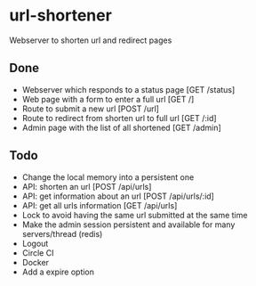 # url-shortener
Webserver to shorten url and redirect pages

## Done
+ Webserver which responds to a status page [GET /status]
+ Web page with a form to enter a full url [GET /]
+ Route to submit a new url [POST /url]
+ Route to redirect from shorten url to full url [GET /:id]
+ Admin page with the list of all shortened [GET /admin]

## Todo
- Change the local memory into a persistent one
- API: shorten an url [POST /api/urls]
- API: get information about an url [POST /api/urls/:id]
- API: get all urls information [GET /api/urls]
- Lock to avoid having the same url submitted at the same time
- Make the admin session persistent and available for many servers/thread (redis)
- Logout
- Circle CI
- Docker
- Add a expire option
